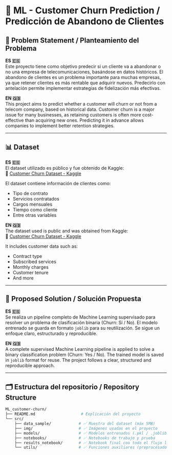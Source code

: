 # 🧠 ML - Customer Churn Prediction / Predicción de Abandono de Clientes

## 📌 Problem Statement / Planteamiento del Problema

**ES 🇪🇸**  
Este proyecto tiene como objetivo predecir si un cliente va a abandonar o no una empresa de telecomunicaciones, basándose en datos históricos. El abandono de clientes es un problema importante para muchas empresas, ya que retener clientes es más rentable que adquirir nuevos. Predecirlo con antelación permite implementar estrategias de fidelización más efectivas.

**EN 🇬🇧**  
This project aims to predict whether a customer will churn or not from a telecom company, based on historical data. Customer churn is a major issue for many businesses, as retaining customers is often more cost-effective than acquiring new ones. Predicting it in advance allows companies to implement better retention strategies.

---

## 📊 Dataset

**ES 🇪🇸**  
El dataset utilizado es público y fue obtenido de Kaggle:  
🔗 [Customer Churn Dataset - Kaggle](https://www.kaggle.com/datasets/muhammadshahidazeem/customer-churn-dataset)

El dataset contiene información de clientes como:
- Tipo de contrato
- Servicios contratados
- Cargos mensuales
- Tiempo como cliente
- Entre otras variables

**EN 🇬🇧**  
The dataset used is public and was obtained from Kaggle:  
🔗 [Customer Churn Dataset - Kaggle](https://www.kaggle.com/datasets/muhammadshahidazeem/customer-churn-dataset)

It includes customer data such as:
- Contract type
- Subscribed services
- Monthly charges
- Customer tenure
- And more

---

## 🧪 Proposed Solution / Solución Propuesta

**ES 🇪🇸**  
Se realiza un pipeline completo de Machine Learning supervisado para resolver un problema de clasificación binaria (Churn: Sí / No). El modelo entrenado se guarda en formato `joblib` para su reutilización. Se sigue un enfoque claro, estructurado y reproducible.

**EN 🇬🇧**  
A complete supervised Machine Learning pipeline is applied to solve a binary classification problem (Churn: Yes / No). The trained model is saved in `joblib` format for reuse. The project follows a clear, structured and reproducible approach.

---

## 🗂️ Estructura del repositorio / Repository Structure

```bash
ML_customer-churn/
├── README.md                    # Explicación del proyecto
└── src/
    ├── data_sample/            # ✅ Muestra del dataset (máx 5MB)
    ├── img/                    # ✅ Imágenes usadas en el proyecto
    ├── models/                 # ✅ Modelos entrenados (.pkl / .joblib / .h5)
    ├── notebooks/              # ✅ Notebooks de trabajo y prueba
    ├── results_notebook/       # ✅ Notebook final con todo el flujo limpio y funcional
    └── utils/                  # ✅ Funciones auxiliares (preprocesado, métricas, etc.)

